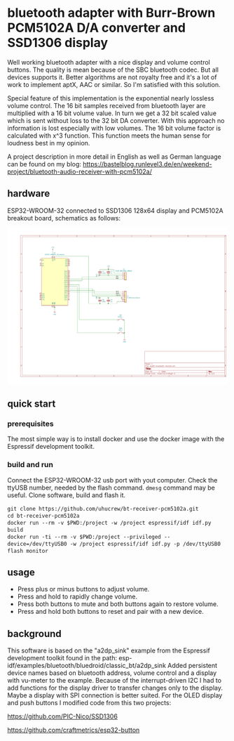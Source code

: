 # bluetooth adapter with Burr-Brown PCM5102A D/A converter and SSD1306 display

Well working bluetooth adapter with a nice display and volume control buttons. The quality is mean because of the SBC bluetooth codec. But all devices supports it. Better algorithms are not royalty free and it's a lot of work to implement aptX, AAC or similar. So I'm satisfied with this solution.

Special feature of this implementation is the exponential nearly lossless volume control. The 16 bit samples received from bluetooth layer are multiplied with a 16 bit volume value. In turn we get a 32 bit scaled value which is sent without loss to the 32 bit DA converter. With this approach no information is lost especially with low volumes. The 16 bit volume factor is calculated with x^3 function. This function meets the human sense for loudness best in my opinion.

A project description in more detail in English as well as German language can be found on my blog:
https://bastelblog.runlevel3.de/en/weekend-project/bluetooth-audio-receiver-with-pcm5102a/

## hardware

ESP32-WROOM-32 connected to SSD1306 128x64 display and PCM5102A breakout board, schematics as follows:

![schematics](bt_receiver_pcm5102a_schematics.png?raw=true "schematics")


## quick start

### prerequisites

The most simple way is to install docker and use the docker image with the Espressif development toolkit.

### build and run

Connect the ESP32-WROOM-32 usb port with yout computer. Check the ttyUSB number, needed by the flash command. ```dmesg``` command may be useful. Clone software, build and flash it.

```
git clone https://github.com/uhucrew/bt-receiver-pcm5102a.git
cd bt-receiver-pcm5102a
docker run --rm -v $PWD:/project -w /project espressif/idf idf.py build
docker run -ti --rm -v $PWD:/project --privileged --device=/dev/ttyUSB0 -w /project espressif/idf idf.py -p /dev/ttyUSB0 flash monitor
```


## usage

- Press plus or minus buttons to adjust volume.
- Press and hold to rapidly change volume.
- Press both buttons to mute and both buttons again to restore volume.
- Press and hold both buttons to reset and pair with a new device.


## background

This software is based on the "a2dp_sink" example from the Espressif development toolkit found in the path: esp-idf/examples/bluetooth/bluedroid/classic_bt/a2dp_sink
Added persistent device names based on bluetooth address, volume control and a display with vu-meter to the example. Because of the interrupt-driven I2C I had to add functions for the display driver to transfer changes only to the display. Maybe a display with SPI connection is better suited.
For the OLED display and push buttons I modified code from this two projects:

https://github.com/PIC-Nico/SSD1306

https://github.com/craftmetrics/esp32-button


